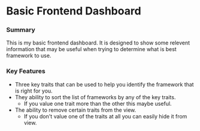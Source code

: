 # Basic Frontend Dashboard

### Summary
This is my basic frontend dashboard. It is designed to show some relevent information that may be useful when trying to determine what is best framework to use.

### Key Features
* Three key traits that can be used to help you identify the framework that is right for you. 
* They ability to sort the list of frameworks by any of the key traits.
    + If you value one trait more than the other this maybe useful.
* The ability to remove certain traits from the view.
    + If you don't value one of the traits at all you can easily hide it from view.

